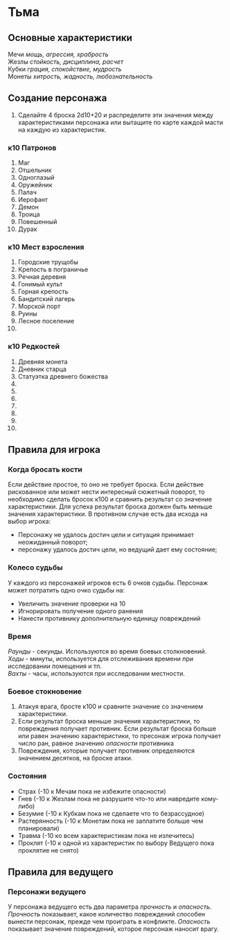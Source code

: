 # Тьма

## Основные характеристики

Мечи *мощь, агрессия, храбрость*  
Жезлы *стойкость, дисциплина, расчет*  
Кубки *грация, спокойствие, мудрость*  
Монеты *хитрость, жадность, любознательность*  

## Создание персонажа

1) Сделайте 4 броска 2d10+20 и распределите эти значения между характеристиками персонажа или вытащите по карте каждой масти на каждую из характеристик.

### к10 Патронов

1.	Маг
2.	Отшельник
3.	Одноглазый
4.	Оружейник
5.	Палач
6.	Иерофант
7.	Демон
8.	Троица
9.  Повешенный
10. Дурак  

### к10	Мест взросления

1.	Городские трущобы
2.	Крепость в пограничье
3.	Речная деревня
4.	Гонимый культ
5.	Горная крепость
6.	Бандитский лагерь
7.	Морской порт
8.	Руины
9.	Лесное поселение
10.	

### к10	Редкостей

1. Древняя монета
2. Дневник старца
3. Статуэтка древнего божества
4. 
5. 
6.  
7. 
8. 
9. 
10. 

## Правила для игрока

### Когда бросать кости

Если действие простое, то оно не требует броска.
Если действие рискованное или может нести интересный сюжетный поворот, то необходимо сделать бросок к100 и сравнить результат со значение характеристики. Для успеха результат броска должен быть меньше значения характеристики. В противном случае есть два исхода на выбор игрока:  

* Персонажу не удалось достич цели и ситуация принимает неожиданный поворот;  
* персонажу удалось достич цели, но ведущий дает ему состояние;

### Колесо судьбы

У каждого из персонажей игроков есть 6 очков судьбы.
Персонаж может потратить одно очко судьбы на:

* Увеличить значение проверки на 10
* Игнорировать получение одного ранения  
* Нанести противнику дополнительную единицу повреждений

### Время

*Раунды* - секунды. Используются во время боевых столкновений.  
*Ходы* - минуты, используется для отслеживания времени при исследовании помещения и тп.  
*Вахты* - часы, используются при исследовании местности.

### Боевое стокновение

1. Атакуя врага, бросте к100 и сравните значение со значением характеристики.
2. Если результат броска меньше значения характеристики, то повреждения получает противник. Если результат броска больше или равен значению характеристики, то пресонаж игрока получает число ран, равное значению *опасности* противника
3. Повреждения, которые получает противник определяются значением десятков, на броске атаки.

### Состояния

* Страх (-10 к Мечам пока не избежите опасности)
* Гнев (-10 к Жезлам пока не разрушите что-то или навредите кому-либо)
* Безумие (-10 к Кубкам пока не сделаете что то безрассудное)
* Растерянность (-10 к Монетам пока не заплатите больше чем планировали)
* Травма (-10 ко всем характеристикам пока не излечитесь)
* Проклят (-10 к одной из характеристик по выбору Ведущего пока проклятие не снято)

## Правила для ведущего

### Персонажи ведущего

У персонажа ведущего есть два параметра *прочность* и *опасность*.
*Прочность* показывает, какое количество повреждений способен вынести персонаж, прежде чем проиграть в конфликте.
*Опасность* показывает значение повреждений, которое персонаж наносит врагу.

